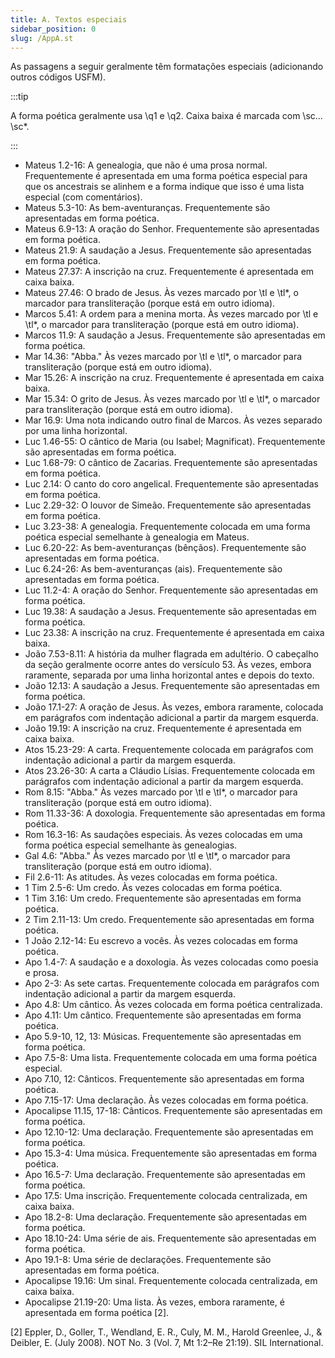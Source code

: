 ```yaml
---
title: A. Textos especiais
sidebar_position: 0
slug: /AppA.st
---
```


As passagens a seguir geralmente têm formatações especiais (adicionando outros códigos USFM).

:::tip

A forma poética geralmente usa \q1 e \q2. Caixa baixa é marcada com \sc... \sc\*.

:::

- Mateus 1.2-16: A genealogia, que não é uma prosa normal. Frequentemente é apresentada em uma forma poética especial para que os ancestrais se alinhem e a forma indique que isso é uma lista especial (com comentários).
- Mateus 5.3-10: As bem-aventuranças. Frequentemente são apresentadas em forma poética.
- Mateus 6.9-13: A oração do Senhor. Frequentemente são apresentadas em forma poética.
- Mateus 21.9: A saudação a Jesus. Frequentemente são apresentadas em forma poética.
- Mateus 27.37: A inscrição na cruz. Frequentemente é apresentada em caixa baixa.
- Mateus 27.46: O brado de Jesus. Às vezes marcado por \\tl e \\tl\*, o marcador para transliteração (porque está em outro idioma).
- Marcos 5.41: A ordem para a menina morta. Às vezes marcado por \\tl e \\tl\*, o marcador para transliteração (porque está em outro idioma).
- Marcos 11.9: A saudação a Jesus. Frequentemente são apresentadas em forma poética.
- Mar 14.36: "Abba." Às vezes marcado por \\tl e \\tl\*, o marcador para transliteração (porque está em outro idioma).
- Mar 15.26: A inscrição na cruz. Frequentemente é apresentada em caixa baixa.
- Mar 15.34: O grito de Jesus. Às vezes marcado por \\tl e \\tl\*, o marcador para transliteração (porque está em outro idioma).
- Mar 16.9: Uma nota indicando outro final de Marcos. Às vezes separado por uma linha horizontal.
- Luc 1.46-55: O cântico de Maria (ou Isabel; Magnificat). Frequentemente são apresentadas em forma poética.
- Luc 1.68-79: O cântico de Zacarias. Frequentemente são apresentadas em forma poética.
- Luc 2.14: O canto do coro angelical. Frequentemente são apresentadas em forma poética.
- Luc 2.29-32: O louvor de Simeão. Frequentemente são apresentadas em forma poética.
- Luc 3.23-38: A genealogia. Frequentemente colocada em uma forma poética especial semelhante à genealogia em Mateus.
- Luc 6.20-22: As bem-aventuranças (bênçãos). Frequentemente são apresentadas em forma poética.
- Luc 6.24-26: As bem-aventuranças (ais). Frequentemente são apresentadas em forma poética.
- Luc 11.2-4: A oração do Senhor. Frequentemente são apresentadas em forma poética.
- Luc 19.38: A saudação a Jesus. Frequentemente são apresentadas em forma poética.
- Luc 23.38: A inscrição na cruz. Frequentemente é apresentada em caixa baixa.
- João 7.53-8.11: A história da mulher flagrada em adultério. O cabeçalho da seção geralmente ocorre antes do versículo 53. Às vezes, embora raramente, separada por uma linha horizontal antes e depois do texto.
- João 12.13: A saudação a Jesus. Frequentemente são apresentadas em forma poética.
- João 17.1-27: A oração de Jesus. Às vezes, embora raramente, colocada em parágrafos com indentação adicional a partir da margem esquerda.
- João 19.19: A inscrição na cruz. Frequentemente é apresentada em caixa baixa.
- Atos 15.23-29: A carta. Frequentemente colocada em parágrafos com indentação adicional a partir da margem esquerda.
- Atos 23.26-30: A carta a Cláudio Lísias. Frequentemente colocada em parágrafos com indentação adicional a partir da margem esquerda.
- Rom 8.15: "Abba." Às vezes marcado por \\tl e \\tl\*, o marcador para transliteração (porque está em outro idioma).
- Rom 11.33-36: A doxologia. Frequentemente são apresentadas em forma poética.
- Rom 16.3-16: As saudações especiais. Às vezes colocadas em uma forma poética especial semelhante às genealogias.
- Gal 4.6: "Abba." Às vezes marcado por \\tl e \\tl\*, o marcador para transliteração (porque está em outro idioma).
- Fil 2.6-11: As atitudes. Às vezes colocadas em forma poética.
- 1 Tim 2.5-6: Um credo. Às vezes colocadas em forma poética.
- 1 Tim 3.16: Um credo. Frequentemente são apresentadas em forma poética.
- 2 Tim 2.11-13: Um credo. Frequentemente são apresentadas em forma poética.
- 1 João 2.12-14: Eu escrevo a vocês. Às vezes colocadas em forma poética.
- Apo 1.4-7: A saudação e a doxologia. Às vezes colocadas como poesia e prosa.
- Apo 2-3: As sete cartas. Frequentemente colocada em parágrafos com indentação adicional a partir da margem esquerda.
- Apo 4.8: Um cântico. Às vezes colocada em forma poética centralizada.
- Apo 4.11: Um cântico. Frequentemente são apresentadas em forma poética.
- Apo 5.9-10, 12, 13: Músicas. Frequentemente são apresentadas em forma poética.
- Apo 7.5-8: Uma lista. Frequentemente colocada em uma forma poética especial.
- Apo 7.10, 12: Cânticos. Frequentemente são apresentadas em forma poética.
- Apo 7.15-17: Uma declaração. Às vezes colocadas em forma poética.
- Apocalipse 11.15, 17-18: Cânticos. Frequentemente são apresentadas em forma poética.
- Apo 12.10-12: Uma declaração. Frequentemente são apresentadas em forma poética.
- Apo 15.3-4: Uma música. Frequentemente são apresentadas em forma poética.
- Apo 16.5-7: Uma declaração. Frequentemente são apresentadas em forma poética.
- Apo 17.5: Uma inscrição. Frequentemente colocada centralizada, em caixa baixa.
- Apo 18.2-8: Uma declaração. Frequentemente são apresentadas em forma poética.
- Apo 18.10-24: Uma série de ais. Frequentemente são apresentadas em forma poética.
- Apo 19.1-8: Uma série de declarações. Frequentemente são apresentadas em forma poética.
- Apocalipse 19.16: Um sinal. Frequentemente colocada centralizada, em caixa baixa.
- Apocalipse 21.19-20: Uma lista. Às vezes, embora raramente, é apresentada em forma poética [2].

[2] Eppler, D., Goller, T., Wendland, E. R., Culy, M. M., Harold Greenlee, J., & Deibler, E. (July 2008). NOT No. 3 (Vol. 7, Mt 1:2–Re 21:19). SIL International.

